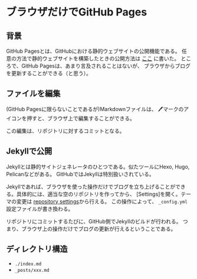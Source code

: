 # ブラウザだけでGitHub Pages
## 背景
GitHub Pagesとは、GitHubにおける静的ウェブサイトの公開機能である。
任意の方法で静的ウェブサイトを構築したときの公開方法は
[ここ](https://qiita.com/kuronat/items/99d7a2c9b566141636f2)
に書いた。
ところで、GitHub Pagesは、あまり言及されることはないが、
ブラウザからブログを更新することができる（と思う）。

## ファイルを編集
(GitHub Pagesに限らないことであるが)Markdownファイルは、
🖊マークのアイコンを押すと、ブラウザ上で編集することができる。

この編集は、リポジトリに対するコミットとなる。

## Jekyllで公開
Jekyllとは静的サイトジェネレータのひとつである。似たツールにHexo, Hugo, Pelicanなどがある。
GitHubではJekyllは特別扱いされている。

Jekyllであれば、ブラウザを使った操作だけでブログを立ち上げることができる。具体的には、適当な空のリポジトリを作ってから、
[Settings]を開く。テーマの変更は [repository settings](https://github.com/kuronat/play-jekyll/settings)から行える。
この操作によって、 `_config.yml` 設定ファイルが書き換わる。

リポジトリにコミットするたびに、GitHub側でJekyllのビルドが行われる。
つまり、ブラウザ上の操作だけでブログの更新が行えるということである。

## ディレクトリ構造

* `./index.md` 
* `_posts/xxx.md`
